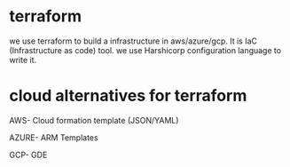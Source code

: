# terraform
we use terraform to build a infrastructure in aws/azure/gcp.
It is IaC (Infrastructure as code) tool. 
we use Harshicorp configuration language to write it.

# cloud alternatives for terraform
AWS- Cloud formation template (JSON/YAML)

AZURE- ARM Templates

GCP- GDE
